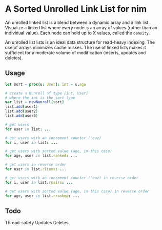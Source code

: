# A Sorted Unrolled Link List for nim

An unrolled linked list is a blend between a dynamic array and a link list. Visualize a linked list where every node is an array of values (rather than an individual value). Each node can hold up to X values, called the `density`.

An unrolled list lists is an ideal data structure for read-heavy indexing. The use of arrays minimizes cache misses. The use of linked lists makes it sufficient for a moderate volume of modification (inserts, updates and deletes).

## Usage
```nim
let sort = proc(u: User): int = u.age

# create a Nunroll of type [int, User]
# where the int is the sort type
var list = newNunroll(sort)
list.add(user1)
list.add(user2)
list.add(user3)

# get users
for user in list: ...

# get users with an increment counter ('cuz)
for i, user in list: ...

# get users with sorted value (age, in this case)
for age, user in list.ranked: ...

# get users in reverse order
for user in list.ritems: ...

# get users with an increment counter ('cuz) in reverse order
for i, user in list.rpairs: ...

# get users with sorted value (age, in this case) in reverse order
for age, user in list.rranked: ...
```

## Todo
Thread-safety
Updates
Deletes
